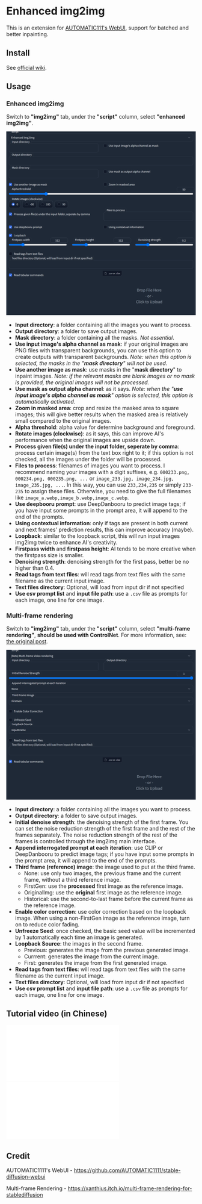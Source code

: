 # Enhanced img2img

This is an extension for [AUTOMATIC111's WebUI](https://github.com/AUTOMATIC1111/stable-diffusion-webui), support for batched and better inpainting.

## Install

See [official wiki](https://github.com/AUTOMATIC1111/stable-diffusion-webui/wiki/Extensions).

## Usage

### Enhanced img2img

Switch to **"img2img"** tab, under the **"script"** column, select **"enhanced img2img"**.

![](screenshot_1.png)

  - **Input directory**: a folder containing all the images you want to process.
  - **Output directory**: a folder to save output images.
  - **Mask directory**: a folder containing all the masks. *Not essential*.
  - **Use input image's alpha channel as mask**: if your original images are PNG files with transparent backgrounds, you can use this option to create outputs with transparent backgrounds. *Note: when this option is selected, the masks in the "**mask directory**" will not be used.*
  - **Use another image as mask**: use masks in the "**mask directory**" to inpaint images. *Note: if the relevant masks are blank images or no mask is provided, the original images will not be processed.*
  - **Use mask as output alpha channel**: as it says. *Note: when the "**use input image's alpha channel as mask**" option is selected, this option is automatically activated.*
  - **Zoom in masked area**: crop and resize the masked area to square images; this will give better results when the masked area is relatively small compared to the original images.
  - **Alpha threshold**: alpha value for determine background and foreground.
  - **Rotate images (clockwise)**: as it says, this can improve AI's performance when the original images are upside down.
  - **Process given file(s) under the input folder, seperate by comma**: process certain image(s) from the text box right to it; if this option is not checked, all the images under the folder will be processed.
  - **Files to process**: filenames of images you want to process. I recommend naming your images with a digit suffixes, e.g. `000233.png, 000234.png, 000235.png, ...` or `image_233.jpg, image_234.jpg, image_235.jpg, ...`. In this way, you can use `233,234,235` or simply `233-235` to assign these files. Otherwise, you need to give the full filenames like `image_a.webp,image_b.webp,image_c.webp`.
  - **Use deepbooru prompt**: use DeepDanbooru to predict image tags; if you have input some prompts in the prompt area, it will append to the end of the prompts.
  - **Using contextual information**: only if tags are present in both current and next frames' prediction results, this can improve accuracy (maybe).
  - **Loopback**: similar to the loopback script, this will run input images img2img twice to enhance AI's creativity. 
  - **Firstpass width** and **firstpass height**: AI tends to be more creative when the firstpass size is smaller.
  - **Denoising strength**: denoising strength for the first pass, better be no higher than 0.4.
  - **Read tags from text files**: will read tags from text files with the same filename as the current input image.
  - **Text files directory**: Optional, will load from input dir if not specified
  - **Use csv prompt list** and **input file path**: use a `.csv` file as prompts for each image, one line for one image.

### Multi-frame rendering

Switch to **"img2img"** tab, under the **"script"** column, select **"multi-frame rendering"**, **should be used with ControlNet**. For more information, see: [the original post](https://xanthius.itch.io/multi-frame-rendering-for-stablediffusion).

![](screenshot_2.png)

  - **Input directory**: a folder containing all the images you want to process.
  - **Output directory**: a folder to save output images.
  - **Initial denoise strength**: the denoising strength of the first frame. You can set the noise reduction strength of the first frame and the rest of the frames separately. The noise reduction strength of the rest of the frames is controlled through the img2img main interface.
  - **Append interrogated prompt at each iteration**: use CLIP or DeepDanbooru to predict image tags; if you have input some prompts in the prompt area, it will append to the end of the prompts.
  - **Third frame (reference) image**: the image used to put at the third frame.
    - None: use only two images, the previous frame and the current frame, without a third reference image.
    - FirstGen: use the **processed** first image as the reference image.
    - OriginalImg: use the **original** first image as the reference image.
    - Historical: use the second-to-last frame before the current frame as the reference image.
  - **Enable color correction**: use color correction based on the loopback image. When using a non-FirstGen image as the reference image, turn on to reduce color fading.
  - **Unfreeze Seed**: once checked, the basic seed value will be incremented by 1 automatically each time an image is generated.
  - **Loopback Source**: the images in the second frame.
    - Previous: generates the image from the previous generated image.
    - Currrent: generates the image from the current image.
    - First: generates the image from the first generated image.
  - **Read tags from text files**: will read tags from text files with the same filename as the current input image.
  - **Text files directory**: Optional, will load from input dir if not specified
  - **Use csv prompt list** and **input file path**: use a `.csv` file as prompts for each image, one line for one image.

## Tutorial video (in Chinese)

<iframe src="//player.bilibili.com/player.html?aid=563344169&bvid=BV1pv4y1o7An&cid=911472358&page=1" scrolling="no" border="0" frameborder="no" framespacing="0" allowfullscreen="true"> </iframe>

<iframe src="//player.bilibili.com/player.html?aid=865839831&bvid=BV1R54y1M7u5&cid=1047760345&page=1" scrolling="no" border="0" frameborder="no" framespacing="0" allowfullscreen="true"> </iframe>

## Credit

AUTOMATIC1111's WebUI - https://github.com/AUTOMATIC1111/stable-diffusion-webui

Multi-frame Rendering - https://xanthius.itch.io/multi-frame-rendering-for-stablediffusion

